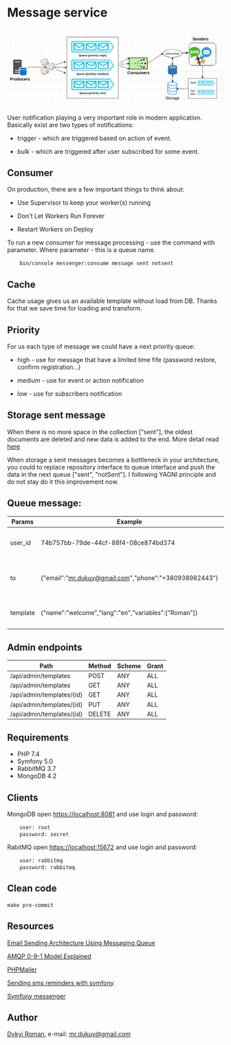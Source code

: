 Message service
=======

![image](docs/message.png)

User notification playing a very important role in modern application. Basically exist are two types of notifications:

* trigger - which are triggered based on action of event.

* bulk - which are triggered after user subscribed for some event.

## Consumer

On production, there are a few important things to think about:

* Use Supervisor to keep your worker(s) running

* Don't Let Workers Run Forever

* Restart Workers on Deploy

To run a new consumer for message processing - use the command with parameter. Where parameter - this is a queue name. 

```
    bin/console messenger:consume message sent notsent
```

## Cache

Cache usage gives us an available template without load from DB. Thanks for that we save time for loading and transform.

## Priority

For us each type of message we could have a next priority queue:
 
 * high -  use for message that have a limited time fife (password restore, confirm registration...)
 
 * medium - use for event or action notification
  
 * low - use for subscribers notification 

## Storage sent message

When there is no more space in the collection ["sent"], the oldest documents are deleted and new data is added to the end.
More detail read [here](https://docs.mongodb.com/manual/core/capped-collections/)

When storage a sent messages becomes a bottleneck in your architecture, you could to replace repository interface to queue interface 
and push the data in the next queue ["sent", "notSent"]. I following YAGNI principle and do not stay do it this improvement now.

## Queue message:

| Params   |  Example                                              | Description                                       |
| ---------| ----------------------------------------------------- | ------------------------------------------------- |
| user_id  | 74b757bb-79de-44cf-88f4-08ce874bd374                  | user who needs to send an notification            |
| to       | {"email":"mr.dukuy@gmail.com","phone":"+380938982443"}| sent type for recipient and contact data          |                        
| template | {"name":"welcome","lang":"en","variables":["Roman"]}  | sent template with require params                 |                        

## Admin endpoints

| Path                          | Method | Scheme | Grant |
| ----------------------------  | ------ | ------ | ----- |
| /api/admin/templates           | POST   | ANY    | ALL   |
| /api/admin/templates           | GET    | ANY    | ALL   |
| /api/admin/templates/{id}      | GET    | ANY    | ALL   |
| /api/admin/templates/{id}      | PUT    | ANY    | ALL   |
| /api/admin/templates/{id}      | DELETE | ANY    | ALL   |

## Requirements

* PHP 7.4
* Symfony 5.0
* RabbitMQ 3.7
* MongoDB 4.2

## Clients

MongoDB open [https://localhost:8081](https://localhost:8081) and use login and password:

```
    user: root
    password: secret
```

RabitMQ open [https://localhost:15672](https://localhost:15672) and use login and password:

```
    user: rabbitmq
    password: rabbitmq
```

## Clean code

```
make pre-commit
```

## Resources

[Email Sending Architecture Using Messaging Queue](https://medium.com/naukri-engineering/email-sending-architecture-using-messaging-queue-314a18f8595c)

[AMQP 0-9-1 Model Explained](https://www.rabbitmq.com/tutorials/amqp-concepts.html#exchange-fanout)

[PHPMailer](https://github.com/PHPMailer/PHPMailer)

[Sending sms reminders with symfony](https://www.twilio.com/blog/sending-sms-reminders-with-symfony-php-framework)

[Symfony messenger](https://symfony.com/doc/current/messenger.html)
    
## Author
[Dykyi Roman](https://www.linkedin.com/in/roman-dykyi-43428543/), e-mail: [mr.dukuy@gmail.com](mailto:mr.dukuy@gmail.com)
